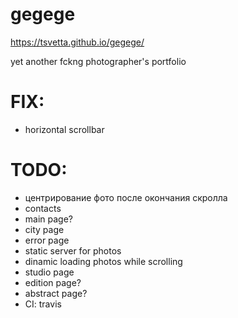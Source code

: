 # gegege
https://tsvetta.github.io/gegege/

yet another fckng photographer's portfolio

# FIX:

* horizontal scrollbar

# TODO:

* центрирование фото после окончания скролла
* contacts
* main page?
* city page
* error page
* static server for photos
* dinamic loading photos while scrolling
* studio page
* edition page?
* abstract page?
* CI: travis
